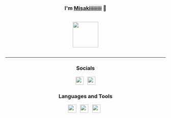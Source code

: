 <div id="SealedSaucer" align="center">
  <h3>I'm <a href="https://azame.fr">Misakiiiiiiiii</a> 🌸 </h3>
  <br>
  <a href="https://discord.com/users/737423111925923841"><img height="80px" src="https://discord.c99.nl/widget/theme-4/737423111925923841.png"/></a>
  <br><br>

---

<h3>Socials</h3>

<div>
    <a href="https://azame.fr"><img src="https://i.imgur.com/HcY0gIm.png" height="25" width="25"></a>
    &nbsp;
    <a href="https://discord.gg/6bJyTDTa22"><img src="https://i.imgur.com/CZU39q2.png" height="25" width="25"></a>
</div>

<h3>Languages and Tools</h3>

<div>
  <a href="https://python.org"><img src="https://skillicons.dev/icons?i=python" height="26" width="26"></a>
  &nbsp;
  <a href="https://javascript.com"><img src="https://skillicons.dev/icons?i=javascript" height="26" width="26"></a>
  &nbsp;
  <a href="https://nodejs.org"><img src="https://skillicons.dev/icons?i=nodejs" height="26" width="26"></a>
  &nbsp;

</div>
</div>
